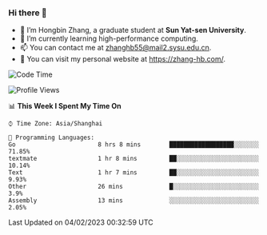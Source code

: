 ### Hi there 👋

- 🔭 I’m Hongbin Zhang, a graduate student at **Sun Yat-sen University**.
- 🌱 I’m currently learning high-performance computing.
- 📫 You can contact me at zhanghb55@mail2.sysu.edu.cn.
- 👀 You can visit my personal website at https://zhang-hb.com/.

<!--START_SECTION:waka-->
![Code Time](http://img.shields.io/badge/Code%20Time-50%20hrs%202%20mins-blue)

![Profile Views](http://img.shields.io/badge/Profile%20Views-3-blue)

📊 **This Week I Spent My Time On** 

```text
⌚︎ Time Zone: Asia/Shanghai

💬 Programming Languages: 
Go                       8 hrs 8 mins        ██████████████████░░░░░░░   71.85% 
textmate                 1 hr 8 mins         ██░░░░░░░░░░░░░░░░░░░░░░░   10.14% 
Text                     1 hr 7 mins         ██░░░░░░░░░░░░░░░░░░░░░░░   9.93% 
Other                    26 mins             █░░░░░░░░░░░░░░░░░░░░░░░░   3.9% 
Assembly                 13 mins             ░░░░░░░░░░░░░░░░░░░░░░░░░   2.05%

```


 Last Updated on 04/02/2023 00:32:59 UTC
<!--END_SECTION:waka-->